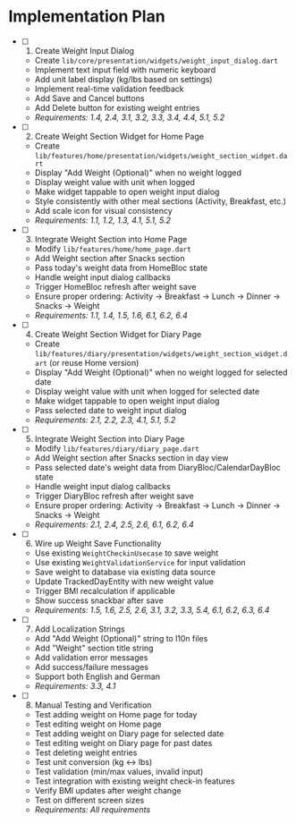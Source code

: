 # Implementation Plan

- [ ] 1. Create Weight Input Dialog


  - Create `lib/core/presentation/widgets/weight_input_dialog.dart`
  - Implement text input field with numeric keyboard
  - Add unit label display (kg/lbs based on settings)
  - Implement real-time validation feedback
  - Add Save and Cancel buttons
  - Add Delete button for existing weight entries
  - _Requirements: 1.4, 2.4, 3.1, 3.2, 3.3, 3.4, 4.4, 5.1, 5.2_

- [ ] 2. Create Weight Section Widget for Home Page
  - Create `lib/features/home/presentation/widgets/weight_section_widget.dart`
  - Display "Add Weight (Optional)" when no weight logged
  - Display weight value with unit when logged
  - Make widget tappable to open weight input dialog
  - Style consistently with other meal sections (Activity, Breakfast, etc.)
  - Add scale icon for visual consistency
  - _Requirements: 1.1, 1.2, 1.3, 4.1, 5.1, 5.2_

- [ ] 3. Integrate Weight Section into Home Page
  - Modify `lib/features/home/home_page.dart`
  - Add Weight section after Snacks section
  - Pass today's weight data from HomeBloc state
  - Handle weight input dialog callbacks
  - Trigger HomeBloc refresh after weight save
  - Ensure proper ordering: Activity → Breakfast → Lunch → Dinner → Snacks → Weight
  - _Requirements: 1.1, 1.4, 1.5, 1.6, 6.1, 6.2, 6.4_

- [ ] 4. Create Weight Section Widget for Diary Page
  - Create `lib/features/diary/presentation/widgets/weight_section_widget.dart` (or reuse Home version)
  - Display "Add Weight (Optional)" when no weight logged for selected date
  - Display weight value with unit when logged for selected date
  - Make widget tappable to open weight input dialog
  - Pass selected date to weight input dialog
  - _Requirements: 2.1, 2.2, 2.3, 4.1, 5.1, 5.2_

- [ ] 5. Integrate Weight Section into Diary Page
  - Modify `lib/features/diary/diary_page.dart`
  - Add Weight section after Snacks section in day view
  - Pass selected date's weight data from DiaryBloc/CalendarDayBloc state
  - Handle weight input dialog callbacks
  - Trigger DiaryBloc refresh after weight save
  - Ensure proper ordering: Activity → Breakfast → Lunch → Dinner → Snacks → Weight
  - _Requirements: 2.1, 2.4, 2.5, 2.6, 6.1, 6.2, 6.4_

- [ ] 6. Wire up Weight Save Functionality
  - Use existing `WeightCheckinUsecase` to save weight
  - Use existing `WeightValidationService` for input validation
  - Save weight to database via existing data source
  - Update TrackedDayEntity with new weight value
  - Trigger BMI recalculation if applicable
  - Show success snackbar after save
  - _Requirements: 1.5, 1.6, 2.5, 2.6, 3.1, 3.2, 3.3, 5.4, 6.1, 6.2, 6.3, 6.4_

- [ ] 7. Add Localization Strings
  - Add "Add Weight (Optional)" string to l10n files
  - Add "Weight" section title string
  - Add validation error messages
  - Add success/failure messages
  - Support both English and German
  - _Requirements: 3.3, 4.1_

- [ ] 8. Manual Testing and Verification
  - Test adding weight on Home page for today
  - Test editing weight on Home page
  - Test adding weight on Diary page for selected date
  - Test editing weight on Diary page for past dates
  - Test deleting weight entries
  - Test unit conversion (kg ↔ lbs)
  - Test validation (min/max values, invalid input)
  - Test integration with existing weight check-in features
  - Verify BMI updates after weight change
  - Test on different screen sizes
  - _Requirements: All requirements_
